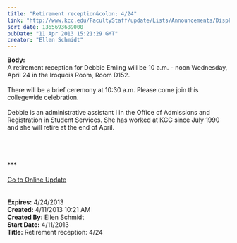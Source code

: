 ```yaml
---
title: "Retirement reception&colon; 4/24"
link: "http://www.kcc.edu/FacultyStaff/update/Lists/Announcements/DispForm.aspx?ID=1071"
sort_date: 1365693689000
pubDate: "11 Apr 2013 15:21:29 GMT"
creator: "Ellen Schmidt"
---
```


<div><b>Body:</b> <div class="ExternalClassEC9D19509EA14F46A4B4A540D54488CC">
<div>A retirement reception for Debbie Emling will be 10 a.m. - noon Wednesday, April 24 in the Iroquois Room, Room D152.</div>
<div><br />There will be a brief ceremony at 10:30 a.m. Please come join this collegewide celebration. </div>
<div> </div>
<div>Debbie is an administrative assistant I in the Office of Admissions and Registration in Student Services. She has worked at KCC since July 1990 and she will retire at the end of April. <br /> <br /></div>
<div>
<div>
<div>
<div> </div>
<div><br />
<div>
<div> </div>
<div>
<div>
<div>***</div>
<div> </div>
<div><a href="/FacultyStaff/update/Pages/dailyupdate.aspx">Go to Online Update</a></div>
<div> </div></div></div></div></div><br /></div></div></div></div></div>
<div><b>Expires:</b> 4/24/2013</div>
<div><b>Created:</b> 4/11/2013 10:21 AM</div>
<div><b>Created By:</b> Ellen Schmidt</div>
<div><b>Start Date:</b> 4/11/2013</div>
<div><b>Title:</b> Retirement reception: 4/24</div>
